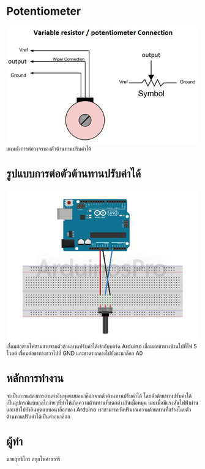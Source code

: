# Potentiometer

![Image](https://github.com/iot-itcamp15/Potentiometer/blob/master/image/1.jpg)
แผนผังการต่อวงจรของตัวต้านทานปรับค่าได้

# รูปแบบการต่อตัวต้านทานปรับค่าได้

![image](https://github.com/iot-itcamp15/Potentiometer/blob/master/image/tb.jpg)
เชื่อมต่อสายไฟสามสายจากตัวต้านทานปรับค่าได้เข้ากับบอร์ด Arduino เชื่อมต่อขาทางซ้านไปที่ไฟ 5 โวลต์ เชื่อมต่อขาทางขวาไปที่ GND และขาตรงกลางไปยังอะนาล็อก A0

# หลักการทำงาน
จะเป็นการแสดงการอ่านค่าอินพุตแบบอนาล๊อกจากตัวต้านทานปรับค่าได้ โดยตัวต้านทานปรับค่าได้เป็นอุปกรณ์แบบกลไกง่ายๆที่ทำให้เกิดความต้านทานที่แตกต่างกันเมื่อหมุน และเมื่อมีแรงดันไฟฟ้าผ่านและเข้าไปยังอินพุตแบบอนาล๊อกของ Arduino เราสามารถวัดปริมาณความต้านทานที่สร้างโดยตัวต้านทานปรับค่าได้เป็นค่าอนาล๊อก 

# ผู้ทำ
นายฤทธิไกร สกุลไพศาลวารี

